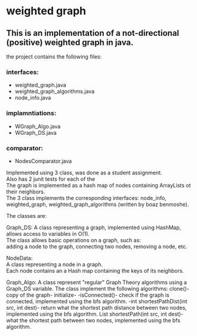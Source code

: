 # weighted graph 
## This is an implementation of a not-directional (positive) weighted graph in java.
the project contains the following files: 
### interfaces:
- weighted_graph.java
- weighted_graph_algorithms.java
- node_info.java
### implamntiations:
- WGraph_Algo.java
- WGraph_DS.java
### comparator: 
- NodesComparator.java






Implemented using 3 class, was done as a student assignment.  
Also has 2 junit tests for each of the   
The graph is implemented as a hash map of nodes containing ArrayLists ot their neighbors.  
The 3 class implements the corresponding interfaces: node_info, weighted_graph,     weighted_graph_algorithms (written by boaz benmoshe).  
 


The classes are:

Graph_DS: A class representing a graph, implemented using HashMap,  
allows access to variables in O(1).  
The class allows basic operations on a graph, such as:   
adding a node to the graph, connecting two nodes, removing a node, etc.  

NodeData:  
A class representing a node in a graph.  
Each node contains an a Hash map containing the keys of its neighbors.  

Graph_Algo: A class represent "regular" Graph Theory algorithms using a Graph_DS variable. The class implement the following algorithms: 
clone()- copy of the graph-
 initialize-
 -isConnected()- check if the graph is connected, implemented using the bfs algorithm.
-int shortestPathDist(int src, int dest)- return what the shortest path distance between two nodes, implemented using the bfs algorithm.
List<Node> shortestPath(int src, int dest)- what the shortest path between two nodes, implemented using the bfs algorithm.

